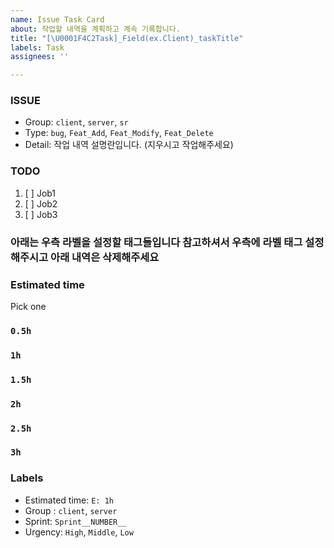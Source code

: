 ```yaml
---
name: Issue Task Card
about: 작업할 내역을 계획하고 계속 기록합니다.
title: "[\U0001F4C2Task]_Field(ex.Client)_taskTitle"
labels: Task
assignees: ''

---
```


### ISSUE 
 * Group:  `client`, `server`, `sr`
 * Type: `bug`, `Feat_Add`, `Feat_Modify`, `Feat_Delete`
 * Detail: 작업 내역 설명란입니다. (지우시고 작업해주세요)
 
 ### TODO
 1. [ ]  Job1
 2. [ ]  Job2
 3. [ ]  Job3
 
### 아래는 우측 라벨을 설정할 태그들입니다 참고하셔서 우측에 라벨 태그 설정해주시고 아래 내역은 삭제해주세요
 ### Estimated time
 Pick one
 
 ### `0.5h`
 ### `1h`
 ### `1.5h`
 ### `2h`
 ### `2.5h`
 ### `3h`
 ### Labels
 * Estimated time: `E: 1h`
 * Group : `client`, `server`
 * Sprint: `Sprint__NUMBER__`
 * Urgency: `High`, `Middle`, `Low`
